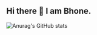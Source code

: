 ## Hi there 👋 I am Bhone.

![Anurag's GitHub stats](https://github-readme-stats.vercel.app/api?username=BhonePyae-Kyaw&show_icons=true&theme=transparent)

<!--
**BhonePyae-Kyaw/BhonePyae-Kyaw** is a ✨ _special_ ✨ repository because its `README.md` (this file) appears on your GitHub profile.

Here are some ideas to get you started:

- 🔭 I’m currently working on ...
- 🌱 I’m currently learning ...
- 👯 I’m looking to collaborate on ...
- 🤔 I’m looking for help with ...
- 💬 Ask me about ...
- 📫 How to reach me: ...
- 😄 Pronouns: ...
- ⚡ Fun fact: ...
-->
